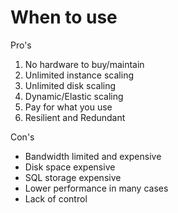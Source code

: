 When to use
===========
Pro's

1. No hardware to buy/maintain  
2. Unlimited instance scaling  
3. Unlimited disk scaling  
4. Dynamic/Elastic scaling  
5. Pay for what you use  
6. Resilient and Redundant  

Con's
* Bandwidth limited and expensive
* Disk space expensive
* SQL storage expensive
* Lower performance in many cases
* Lack of control
